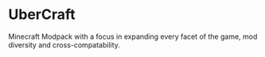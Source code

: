 # UberCraft
Minecraft Modpack with a focus in expanding every facet of the game, mod diversity and cross-compatability.
